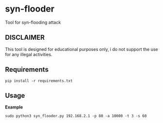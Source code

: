 # syn-flooder
Tool for syn-flooding attack

## **DISCLAIMER**
This tool is designed for educational purposes only, i do not support the use for any illegal activities.

## Requirements
```
pip install -r requirements.txt
```

## Usage

**Example**
```
sudo python3 syn_flooder.py 192.168.2.1 -p 80 -a 10000 -t 3 -s 60
```

